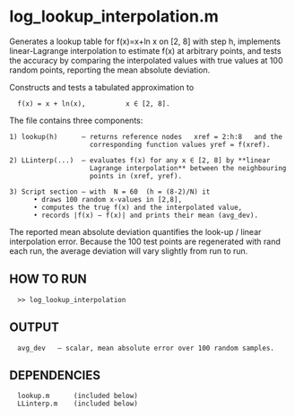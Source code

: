 # log_lookup_interpolation.m
Generates a lookup table for f(x)=x+ln x on [2, 8] with step h, implements linear-Lagrange interpolation to estimate f(x) at arbitrary points, and tests the accuracy by comparing the interpolated values with true values at 100 random points, reporting the mean absolute deviation.
  
  Constructs and tests a tabulated approximation to

      f(x) = x + ln(x),          x ∈ [2, 8].

  The file contains three components:

    1) lookup(h)      – returns reference nodes   xref = 2:h:8   and the
                        corresponding function values yref = f(xref).

    2) LLinterp(...)  – evaluates f(x) for any x ∈ [2, 8] by **linear
                        Lagrange interpolation** between the neighbouring
                        points in (xref, yref).

    3) Script section – with  N = 60  (h = (8-2)/N) it
          • draws 100 random x-values in [2,8],
          • computes the true f(x) and the interpolated value,
          • records |f(x) − f̂(x)| and prints their mean (avg_dev).

  The reported mean absolute deviation quantifies the look-up / linear
  interpolation error.  Because the 100 test points are regenerated with
  rand each run, the average deviation will vary slightly from run to run.

  HOW TO RUN
  ----------
      >> log_lookup_interpolation

  OUTPUT
  ------
      avg_dev   – scalar, mean absolute error over 100 random samples.

  DEPENDENCIES
  ------------
      lookup.m      (included below)
      LLinterp.m    (included below)
